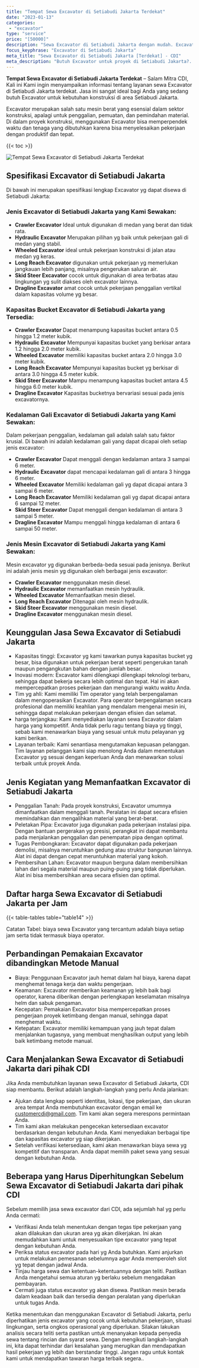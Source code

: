 ```yaml
---
title: "Tempat Sewa Excavator di Setiabudi Jakarta Terdekat"
date: "2023-01-13"
categories:
 - "excavator"
type: "service"
price: "[50000]"
description: "Sewa Excavator di Setiabudi Jakarta dengan mudah. Excavator unggulan untuk proyek pembangunan yang membutuhkan peralatan profesional dengan performa maksimal. Dapatkan informasi detail."
focus_keyphrase: "Excavator di Setiabudi Jakarta"
meta_title: "Sewa Excavator di Setiabudi Jakarta [Terdekat] - CDI"
meta_description: "Butuh Excavator untuk proyek di Setiabudi Jakarta?. Kami hadirkan Excavator berkualitas untuk menyelesaikan pekerjaan. Penawaran spesial minggu ini tersedia."
---
```


**Tempat Sewa Excavator di Setiabudi Jakarta Terdekat** – Salam Mitra CDI, Kali ini Kami ingin menyampaikan informasi tentang layanan sewa Excavator di Setiabudi Jakarta terdekat. Jasa ini sangat ideal bagi Anda yang sedang butuh Excavator untuk kebutuhan konstruksi di area Setiabudi Jakarta.

Excavator merupakan salah satu mesin berat yang esensial dalam sektor konstruksi, apalagi untuk penggalian, pemuatan, dan pemindahan material. Di dalam proyek konstruksi, menggunakan Excavator bisa memperpendek waktu dan tenaga yang dibutuhkan karena bisa menyelesaikan pekerjaan dengan produktif dan tepat.

{{< toc >}}

![Tempat Sewa Excavator di Setiabudi Jakarta Terdekat](/images/excavator/excavator-06.jpg)

## Spesifikasi Excavator di Setiabudi Jakarta

Di bawah ini merupakan spesifikasi lengkap Excavator yg dapat disewa di Setiabudi Jakarta:

### Jenis Excavator di Setiabudi Jakarta yang Kami Sewakan:

*   **Crawler Excavator** Ideal untuk digunakan di medan yang berat dan tidak rata.
*   **Hydraulic Excavator** Merupakan pilihan yg baik untuk pekerjaan gali di medan yang stabil.
*   **Wheeled Excavator** ideal untuk pekerjaan konstruksi di jalan atau medan yg keras.
*   **Long Reach Excavator** digunakan untuk pekerjaan yg memerlukan jangkauan lebih panjang, misalnya pengerukan saluran air.
*   **Skid Steer Excavator** cocok untuk digunakan di area terbatas atau lingkungan yg sulit diakses oleh excavator lainnya.
*   **Dragline Excavator** amat cocok untuk pekerjaan penggalian vertikal dalam kapasitas volume yg besar.

### Kapasitas Bucket Excavator di Setiabudi Jakarta yang Tersedia:

*   **Crawler Excavator** Dapat menampung kapasitas bucket antara 0.5 hingga 1.2 meter kubik.
*   **Hydraulic Excavator** Mempunyai kapasitas bucket yang berkisar antara 1.2 hingga 2.0 meter kubik.
*   **Wheeled Excavator** memiliki kapasitas bucket antara 2.0 hingga 3.0 meter kubik.
*   **Long Reach Excavator** Mempunyai kapasitas bucket yg berkisar di antara 3.0 hingga 4.5 meter kubik.
*   **Skid Steer Excavator** Mampu menampung kapasitas bucket antara 4.5 hingga 6.0 meter kubik.
*   **Dragline Excavator** Kapasitas bucketnya bervariasi sesuai pada jenis excavatornya.

### Kedalaman Gali Excavator di Setiabudi Jakarta yang Kami Sewakan:

Dalam pekerjaan penggalian, kedalaman gali adalah salah satu faktor krusial. Di bawah ini adalah kedalaman gali yang dapat dicapai oleh setiap jenis excavator:

*   **Crawler Excavator** Dapat menggali dengan kedalaman antara 3 sampai 6 meter.
*   **Hydraulic Excavator** dapat mencapai kedalaman gali di antara 3 hingga 6 meter.
*   **Wheeled Excavator** Memiliki kedalaman gali yg dapat dicapai antara 3 sampai 6 meter.
*   **Long Reach Excavator** Memiliki kedalaman gali yg dapat dicapai antara 6 sampai 12 meter.
*   **Skid Steer Excavator** Dapat menggali dengan kedalaman di antara 3 sampai 5 meter.
*   **Dragline Excavator** Mampu menggali hingga kedalaman di antara 6 sampai 50 meter.

### Jenis Mesin Excavator di Setiabudi Jakarta yang Kami Sewakan:

Mesin excavator yg digunakan berbeda-beda sesuai pada jenisnya. Berikut ini adalah jenis mesin yg digunakan oleh berbagai jenis excavator:

*   **Crawler Excavator** menggunakan mesin diesel.
*   **Hydraulic Excavator** memanfaatkan mesin hydraulik.
*   **Wheeled Excavator** Memanfaatkan mesin diesel.
*   **Long Reach Excavator** Ditenagai oleh mesin hydraulik.
*   **Skid Steer Excavator** menggunakan mesin diesel.
*   **Dragline Excavator** menggunakan mesin diesel.

## Keunggulan Jasa Sewa Excavator di Setiabudi Jakarta

*   Kapasitas tinggi: Excavator yg kami tawarkan punya kapasitas bucket yg besar, bisa digunakan untuk pekerjaan berat seperti pengerukan tanah maupun pengangkutan bahan dengan jumlah besar.
*   Inovasi modern: Excavator kami dilengkapi dilengkapi teknologi terbaru, sehingga dapat bekerja secara lebih optimal dan tepat. Hal ini akan mempercepatkan proses pekerjaan dan mengurangi waktu waktu Anda.
*   Tim yg ahli: Kami memiliki Tim operator yang telah berpengalaman dalam mengoperasikan Excavator. Para operator berpengalaman secara profesional dan memiliki keahlian yang mendalam mengenai mesin ini, sehingga dapat melakukan pekerjaan dengan efisien dan selamat.
*   harga terjangkau: Kami menyediakan layanan sewa Excavator dalam harga yang kompetitif. Anda tidak perlu ragu tentang biaya yg tinggi, sebab kami menawarkan biaya yang sesuai untuk mutu pelayanan yg kami berikan.
*   Layanan terbaik: Kami senantiasa mengutamakan kepuasan pelanggan. Tim layanan pelanggan kami siap menolong Anda dalam menentukan Excavator yg sesuai dengan keperluan Anda dan menawarkan solusi terbaik untuk proyek Anda.

## Jenis Kegiatan yang Memanfaatkan Excavator di Setiabudi Jakarta

*   Penggalian Tanah: Pada proyek konstruksi, Excavator umumnya dimanfaatkan dalam menggali tanah. Peralatan ini dapat secara efisien memindahkan dan mengalihkan material yang berat-berat.
*   Peletakan Pipa: Excavator juga digunakan pada pekerjaan instalasi pipa. Dengan bantuan pergerakan yg presisi, perangkat ini dapat membantu pada menjalankan penggalian dan penempatan pipa dengan optimal.
*   Tugas Pembongkaran: Excavator dapat digunakan pada pekerjaan demolisi, misalnya meruntuhkan gedung atau struktur bangunan lainnya. Alat ini dapat dengan cepat meruntuhkan material yang kokoh.
*   Pembersihan Lahan: Excavator maupun berguna dalam membersihkan lahan dari segala material maupun puing-puing yang tidak diperlukan. Alat ini bisa membersihkan area secara efisien dan optimal.

## Daftar harga Sewa Excavator di Setiabudi Jakarta per Jam

{{< table-tables table="table14" >}}

Catatan Tabel: biaya sewa Excavator yang tercantum adalah biaya setiap jam serta tidak termasuk biaya operator.

## Perbandingan Pemakaian Excavator dibandingkan Metode Manual

*   Biaya: Penggunaan Excavator jauh hemat dalam hal biaya, karena dapat menghemat tenaga kerja dan waktu pengerjaan.
*   Keamanan: Excavator memberikan keamanan yg lebih baik bagi operator, karena diberikan dengan perlengkapan keselamatan misalnya helm dan sabuk pengaman.
*   Kecepatan: Pemakaian Excavator bisa mempercepatkan proses pengerjaan proyek ketimbang dengan manual, sehingga dapat menghemat waktu.
*   Ketepatan: Excavator memiliki kemampuan yang jauh tepat dalam menjalankan tugasnya, yang membuat menghasilkan output yang lebih baik ketimbang metode manual.

## Cara Menjalankan Sewa Excavator di Setiabudi Jakarta dari pihak CDI

Jika Anda membutuhkan layanan sewa Excavator di Setiabudi Jakarta, CDI siap membantu. Berikut adalah langkah-langkah yang perlu Anda jalankan:

*   Ajukan data lengkap seperti identitas, lokasi, tipe pekerjaan, dan ukuran area tempat Anda membutuhkan excavator dengan email ke customercdi@gmail.com. Tim kami akan segera merespons permintaan Anda.
*   Tim kami akan melakukan pengecekan ketersediaan excavator berdasarkan dengan kebutuhan Anda. Kami menyediakan berbagai tipe dan kapasitas excavator yg siap dikerjakan.
*   Setelah verifikasi ketersediaan, kami akan menawarkan biaya sewa yg kompetitif dan transparan. Anda dapat memilih paket sewa yang sesuai dengan kebutuhan Anda.

## Beberapa yang Harus Diperhitungkan Sebelum Sewa Excavator di Setiabudi Jakarta dari pihak CDI

Sebelum memilih jasa sewa excavator dari CDI, ada sejumlah hal yg perlu Anda cermati:

*   Verifikasi Anda telah menentukan dengan tegas tipe pekerjaan yang akan dilakukan dan ukuran area yg akan dikerjakan. Ini akan memudahkan kami untuk menyesuaikan tipe excavator yang tepat dengan kebutuhan Anda.
*   Periksa status excavator pada hari yg Anda butuhkan. Kami anjurkan untuk melakukan pemesanan sebelumnya agar Anda memperoleh slot yg tepat dengan jadwal Anda.
*   Tinjau harga sewa dan ketentuan-ketentuannya dengan teliti. Pastikan Anda mengetahui semua aturan yg berlaku sebelum mengadakan pembayaran.
*   Cermati juga status excavator yg akan disewa. Pastikan mesin berada dalam keadaan baik dan tersedia dengan peralatan yang diperlukan untuk tugas Anda.

Ketika menentukan dan menggunakan Excavator di Setiabudi Jakarta, perlu diperhatikan jenis excavator yang cocok untuk kebutuhan pekerjaan, situasi lingkungan, serta ongkos operasional yang diperlukan. Silakan lakukan analisis secara teliti serta pastikan untuk menanyakan kepada penyedia sewa tentang rincian dan syarat sewa. Dengan mengikuti langkah-langkah ini, kita dapat terhindar dari kesalahan yang merugikan dan mendapatkan hasil pekerjaan yg lebih dan berstandar tinggi. Jangan ragu untuk kontak kami untuk mendapatkan tawaran harga terbaik segera..